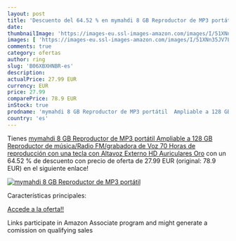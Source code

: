 ```yaml
---
layout: post
title: 'Descuento del 64.52 % en mymahdi 8 GB Reproductor de MP3 portátil'
date: 
thumbnailImage: 'https://images-eu.ssl-images-amazon.com/images/I/51XNn35JV7L._SL200_.jpg'
images: [ 'https://images-eu.ssl-images-amazon.com/images/I/51XNn35JV7L._SL200_.jpg' ]
comments: true
category: ofertas
author: ring
slug: 'B06XBXHNBR-es'
description:
actualPrice: 27.99 EUR
currency: EUR
price: 27.99
comparePrice: 78.9 EUR
inStock: true
prodname: 'mymahdi 8 GB Reproductor de MP3 portátil  Ampliable a 128 GB   Reproductor de música/Radio FM/grabadora de Voz 70 Horas de reproducción con una tecla con Altavoz Externo HD Auriculares  Oro'
country: 'es'
---
```


Tienes [mymahdi 8 GB Reproductor de MP3 portátil  Ampliable a 128 GB   Reproductor de música/Radio FM/grabadora de Voz 70 Horas de reproducción con una tecla con Altavoz Externo HD Auriculares  Oro](https://www.amazon.es/dp/B06XBXHNBR/?tag=tolees-21) con un 64.52 % de descuento con precio de oferta de 27.99 EUR (original: 78.9 EUR) en el siguiente enlace!

[![mymahdi 8 GB Reproductor de MP3 portátil](https://images-eu.ssl-images-amazon.com/images/I/51XNn35JV7L._SL200_.jpg)](https://www.amazon.es/dp/B06XBXHNBR/?tag=tolees-21)

Características principales:


[Accede a la oferta!!](https://www.amazon.es/dp/B06XBXHNBR/?tag=tolees-21)

Links participate in Amazon Associate program and might generate a comission on qualifying sales


